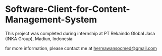 # Software-Client-for-Content-Management-System
This project was completed during internship at PT Rekaindo Global Jasa (INKA Group), Madiun, Indonesia

for more information, please contact me at hermawansocmed@gmail.com
